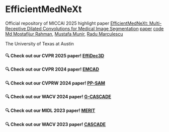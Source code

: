 # EfficientMedNeXt
Official repository of MICCAI 2025 highlight paper [EfficientMedNeXt: Multi-Receptive Dilated Convolutions for Medical Image Segmentation](https://papers.miccai.org/miccai-2025/paper/4895_paper.pdf)
[paper](https://papers.miccai.org/miccai-2025/paper/4895_paper.pdf) [code](https://github.com/SLDGroup/EfficientMedNeXt/)
<br>
[Md Mostafijur Rahman](https://github.com/mostafij-rahman), [Mustafa Munir](https://github.com/mmunir127), [Radu Marculescu](https://radum.ece.utexas.edu/)
<p>The University of Texas at Austin</p>

#### 🔍 **Check out our CVPR 2025 paper! [EffiDec3D](https://github.com/SLDGroup/EffiDec3D)**
#### 🔍 **Check out our CVPR 2024 paper! [EMCAD](https://github.com/SLDGroup/EMCAD)**
#### 🔍 **Check out our CVPRW 2024 paper! [PP-SAM](https://github.com/SLDGroup/PP-SAM)** 
#### 🔍 **Check out our WACV 2024 paper! [G-CASCADE](https://github.com/SLDGroup/G-CASCADE)**
#### 🔍 **Check out our MIDL 2023 paper! [MERIT](https://github.com/SLDGroup/MERIT)**
#### 🔍 **Check out our WACV 2023 paper! [CASCADE](https://github.com/SLDGroup/CASCADE)**
